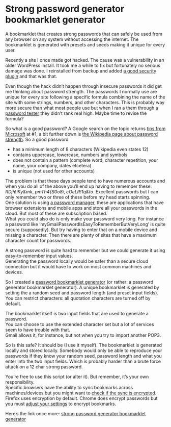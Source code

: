 <!--
  id: 2665
  date: 2014-11-11T12:21:49
  modified: 2014-11-18T21:46:59
  slug: strong-password-generator-bookmarklet
  type: post
  excerpt: <p>A bookmarklet that creates strong passwords that can safely be used from any browser on any system without accessing the internet. The bookmarklet is generated with presets and seeds making it unique for every user.</p>
  categories: code, open source
  tags: bookmarklet, Javascript, math
  metaKeyword: password generator
  metaDescription: A password generator bookmarklet safely to be used from any browser on any device. The bookmarklet is generated with seeds making it unique for every user.
  inCv: 
  inPortfolio: 
  dateFrom: 
  dateTo: 
-->

# Strong password generator bookmarklet generator

<p>A bookmarklet that creates strong passwords that can safely be used from any browser on any system without accessing the internet. The bookmarklet is generated with presets and seeds making it unique for every user.</p>
<p><!--more--></p>
<p>Recently a site I once made got hacked. The cause was a vulnerability in an older WordPress install. It took me a while to fix but fortunately no serious damage was done. I reinstalled from backup and added <a href="https://wordpress.org/plugins/better-wp-security/" title="iThemes Security" target="_blank">a good security plugin</a> and that was that.</p>
<p>Even though the hack didn&#8217;t happen through insecure passwords it did get me thinking about password strength. The passwords I normally use are unique for every site following a specific formula combining the name of the site with some strings, numbers, and other characters. This is probably way more secure than what most people use but when I ran a them through <a href="http://www.passwordmeter.com/" title="Password meter" target="_blank">a password tester</a> they didn&#8217;t rank real high. Maybe time to revise the formula?</p>
<p>So what is a good password? A Google search on the topic returns <a href="http://windows.microsoft.com/en-us/windows-vista/tips-for-creating-a-strong-password" target="_blank">tips from Microsoft</a> at #1, a bit further down is <a href="http://en.wikipedia.org/wiki/Password_strength#Common_guidelines" title="guidelines" target="_blank">the Wikipedia page about password strength</a>. So a good password </p>
<ul>
<li>has a minimum length of 8 characters (Wikipedia even states 12)</li>
<li>contains uppercase, lowercase, numbers and symbols</li>
<li>does not contain a pattern (complete word, character repetition, your name, your company, dates etcetera)</li>
<li>is unique (not used for other accounts)</li>
</ul>
<p>The problem is that these days people tend to have numerous accounts and when you do all of the above you&#8217;ll end up having to remember these: <em>RDjh\iKy&#038;mk</em>, <em>pmTh4{S0o8i</em>, <em>cOeLR!1q&#038;to</em>. Excellent passwords but I can only remember two or three of these before my head starts spinning.<br />
One solution is using <a href="http://lastpass.com" target="_blank">a password manager</a>, these are applications that have browser extensions and mobile apps and store all your passwords in the cloud. But most of these are subscription based.<br />
What you could also do is only make your password very long. For instance a password like &#8216;myGmailPasswordIsEasyToRememberButVeryLong&#8217; is quite secure (supposedly). But try having to enter that on a mobile device and missing a character. Then there are plenty of sites that have a maximum character count for passwords.</p>
<p>A strong password is quite hard to remember but we could generate it using easy-to-remember input values.<br />
Generating the password locally would be safer than a secure cloud connection but it would have to work on most common machines and devices.</p>
<p>So I created a <a href="http://sjeiti.github.io/Strong-password-generator-bookmarklet-generator/">password bookmarklet generator</a> (or rather: a password generator bookmarklet generator). A unique bookmarklet is generated by setting the a random seed and password length (and preset input fields).<br />
You can restrict characters: all quotation characters are turned off by default.</p>
<p>The bookmarklet itself is two input fields that are used to generate a password.<br />
You can choose to use the extended character set but a lot of services seem to have trouble with that.<br />
Gmail allows it, for instance, but not when you try to import another POP3.</p>
<p>So is this safe? It should be (I use it myself). The bookmarklet is generated locally and stored locally. Somebody would only be able to reproduce your passwords if they know your random seed, password length and what you enter into the two input fields. Which is probably harder than a brute force attack on a 12 char strong password.</p>
<p>You&#8217;re free to use this script (or alter it). But remember, it&#8217;s your own responsibility.<br />
Specific browsers have the ability to sync bookmarks across machines/devices but you might want to <a href="http://gregoryszorc.com/blog/category/security/" target="_blank">check if the sync is encrypted</a>. Firefox uses encryption by default. Chrome does encrypt passwords but you must <a href="https://support.google.com/chrome/answer/1181035?hl=en" title="Chrome encrypted sync" target="_blank">adjust your settings</a> to encrypt bookmarks.</p>
<p>Here&#8217;s the link once more: <a href="http://sjeiti.github.io/Strong-password-generator-bookmarklet-generator/">strong password generator bookmarklet generator</a></p>